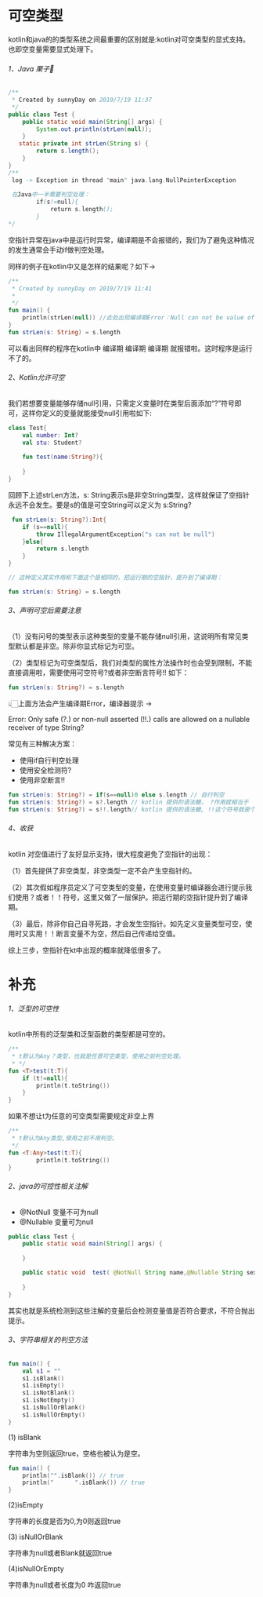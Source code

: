 # 可空类型

kotlin和java的的类型系统之间最重要的区别就是:kotlin对可空类型的显式支持。也即空变量需要显式处理下。

###### 1、Java 栗子🌰

```java
/**
 * Created by sunnyDay on 2019/7/19 11:37
 */
public class Test {
    public static void main(String[] args) {
        System.out.println(strLen(null));
    }
   static private int strLen(String s) {
        return s.length();
    }
}
/**
 log -> Exception in thread "main" java.lang.NullPointerException
 
 在Java中一半需要判空处理：
        if(s!=null){
            return s.length();
        }
*/

```
空指针异常在java中是运行时异常，编译期是不会报错的，我们为了避免这种情况的发生通常会手动if做判空处理。

同样的例子在kotlin中又是怎样的结果呢？如下->

```kotlin
/**
 * Created by sunnyDay on 2019/7/19 11:41
 *
 */
fun main() {
    println(strLen(null)) //此处出现编译期Error：Null can not be value of non-null type String
}
fun strLen(s: String) = s.length
```
可以看出同样的程序在kotlin中 编译期 编译期 编译期 就报错啦。这时程序是运行不了的。

###### 2、Kotlin允许可空

我们若想要变量能够存储null引用，只需定义变量时在类型后面添加“?”符号即可，这样你定义的变量就能接受null引用啦如下:

```kotlin
class Test{
    val number: Int?
    val stu: Student?
    
    fun test(name:String?){
        
    }
}
```

回顾下上述strLen方法，s: String表示s是非空String类型，这样就保证了空指针永远不会发生。要是s的值是可空String可以定义为 s:String? 

```kotlin
 fun strLen(s: String?):Int{
    if (s==null){
        throw IllegalArgumentException("s can not be null")
    }else{
        return s.length
    }
}

// 这种定义其实作用和下面这个是相同的，把运行期的空指针，提升到了编译期：

fun strLen(s: String) = s.length
```

###### 3、声明可空后需要注意

（1）没有问号的类型表示这种类型的变量不能存储null引用，这说明所有常见类型默认都是非空。除非你显式标记为可空。

（2）类型标记为可空类型后，我们对类型的属性方法操作时也会受到限制，不能直接调用啦，需要使用可空符号?或者非空断言符号!! 如下：

```kotlin
fun strLen(s: String?) = s.length
```
👆🏻上面方法会产生编译期Error，编译器提示 ->

Error: Only safe (?.) or non-null asserted (!!.) calls are allowed on a nullable receiver of type String?

常见有三种解决方案：

- 使用if自行判空处理
- 使用安全检测符?
- 使用非空断言!!

```kotlin
fun strLen(s: String?) = if(s==null)0 else s.length // 自行判空
fun strLen(s: String?) = s?.length // kotlin 提供的语法糖， ?作用就相当于  if(s!=null){}
fun strLen(s: String?) = s!!.length// kotlin 提供的语法糖, !!这个符号就是个断言语句，断言s不为空，s为空直接抛异常。
```

###### 4、收获

kotlin 对空值进行了友好显示支持，很大程度避免了空指针的出现：

（1）首先提供了非空类型，非空类型一定不会产生空指针的。

（2）其次假如程序员定义了可空类型的变量，在使用变量时编译器会进行提示我们使用？或者！！符号，这里又做了一层保护。把运行期的空指针提升到了编译期。

（3）最后，除非你自己自寻死路，才会发生空指针。如先定义变量类型可空，使用时又实用！！断言变量不为空，然后自己传递给空值。

综上三步，空指针在kt中出现的概率就降低很多了。


# 补充

###### 1、泛型的可空性

kotlin中所有的泛型类和泛型函数的类型都是可空的。

```kotlin
/**
 * t默认为Any？类型，也就是任意可空类型，使用之前判空处理。
 * */
fun <T>test(t:T){
    if (t!=null){
        println(t.toString()) 
    }
}
```

如果不想让t为任意的可空类型需要规定非空上界

```kotlin
/**
 * t默认为Any类型,使用之前不用判空。
 */
fun <T:Any>test(t:T){
        println(t.toString())
}
```

###### 2、java的可控性相关注解

- @NotNull  变量不可为null 
- @Nullable 变量可为null

```java
public class Test {
    public static void main(String[] args) {
       
    }

    public static void  test( @NotNull String name,@Nullable String sex){
        
    }
}
```
其实也就是系统检测到这些注解的变量后会检测变量值是否符合要求，不符合抛出提示。

###### 3、字符串相关的判空方法

```kotlin
fun main() {
    val s1 = ""
    s1.isBlank() 
    s1.isEmpty()
    s1.isNotBlank()
    s1.isNotEmpty()
    s1.isNullOrBlank()
    s1.isNullOrEmpty()
}
```
(1) isBlank

字符串为空则返回true，空格也被认为是空。

```kotlin
fun main() {
    println("".isBlank()) // true
    println("      ".isBlank()) // true 
}
```

(2)isEmpty

字符串的长度是否为0,为0则返回true

(3) isNullOrBlank

字符串为null或者Blank就返回true

(4)isNullOrEmpty

字符串为null或者长度为0 咋返回true

